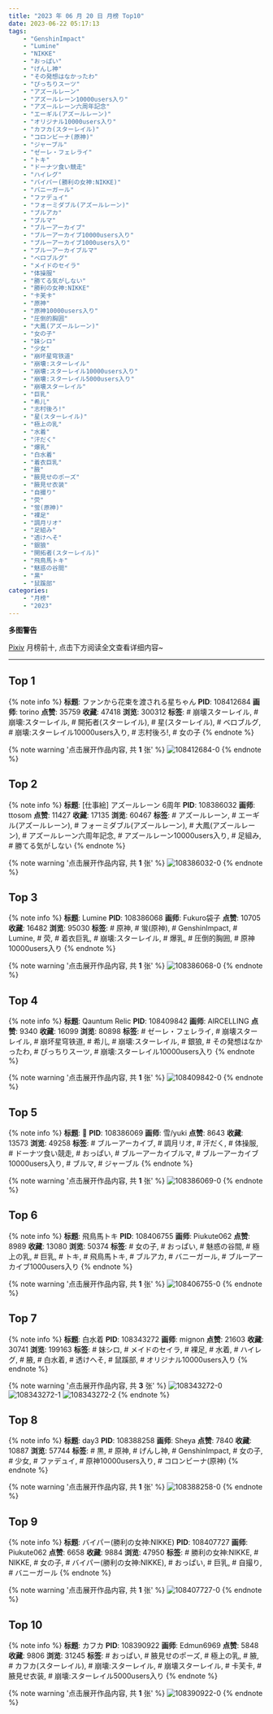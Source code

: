 ```yaml
---
title: "2023 年 06 月 20 日 月榜 Top10"
date: 2023-06-22 05:17:13
tags:
    - "GenshinImpact"
    - "Lumine"
    - "NIKKE"
    - "おっぱい"
    - "げんし神"
    - "その発想はなかったわ"
    - "ぴっちりスーツ"
    - "アズールレーン"
    - "アズールレーン10000users入り"
    - "アズールレーン六周年記念"
    - "エーギル(アズールレーン)"
    - "オリジナル10000users入り"
    - "カフカ(スターレイル)"
    - "コロンビーナ(原神)"
    - "ジャーブル"
    - "ゼーレ・フェレライ"
    - "トキ"
    - "ドーナツ食い競走"
    - "ハイレグ"
    - "バイパー(勝利の女神:NIKKE)"
    - "バニーガール"
    - "ファデュイ"
    - "フォーミダブル(アズールレーン)"
    - "ブルアカ"
    - "ブルマ"
    - "ブルーアーカイブ"
    - "ブルーアーカイブ10000users入り"
    - "ブルーアーカイブ1000users入り"
    - "ブルーアーカイブルマ"
    - "ベロブルグ"
    - "メイドのセイラ"
    - "体操服"
    - "勝てる気がしない"
    - "勝利の女神:NIKKE"
    - "卡芙卡"
    - "原神"
    - "原神10000users入り"
    - "圧倒的胸囲"
    - "大鳳(アズールレーン)"
    - "女の子"
    - "妹シロ"
    - "少女"
    - "崩坏星穹铁道"
    - "崩壊:スターレイル"
    - "崩壊:スターレイル10000users入り"
    - "崩壊:スターレイル5000users入り"
    - "崩壊スターレイル"
    - "巨乳"
    - "希儿"
    - "志村後ろ!"
    - "星(スターレイル)"
    - "極上の乳"
    - "水着"
    - "汗だく"
    - "爆乳"
    - "白水着"
    - "着衣巨乳"
    - "腋"
    - "腋見せのポーズ"
    - "腋見せ衣装"
    - "自撮り"
    - "荧"
    - "蛍(原神)"
    - "裸足"
    - "調月リオ"
    - "足組み"
    - "透けへそ"
    - "銀狼"
    - "開拓者(スターレイル)"
    - "飛鳥馬トキ"
    - "魅惑の谷間"
    - "黒"
    - "鼠蹊部"
categories:
    - "月榜"
    - "2023"
---
```


<i class="fa fa-triangle-exclamation"></i>**多图警告**<i class="fa fa-triangle-exclamation"></i>

[Pixiv](https://www.pixiv.net/) 月榜前十, 点击下方阅读全文查看详细内容~

<!-- more -->

---

## Top 1

{% note info %}
**标题**: ファンから花束を渡される星ちゃん
**PID**: 108412684 **画师**: torino
**点赞**: 35759 **收藏**: 47418 **浏览**: 300312
**标签**: # 崩壊スターレイル, # 崩壊:スターレイル, # 開拓者(スターレイル), # 星(スターレイル), # ベロブルグ, # 崩壊:スターレイル10000users入り, # 志村後ろ!, # 女の子
{% endnote %}

{% note warning '点击展开作品内容, 共 **1** 张' %}
![108412684-0](https://i.pixiv.re/img-original/img/2023/05/25/00/00/38/108412684_p0.jpg)
{% endnote %}

## Top 2

{% note info %}
**标题**: [仕事絵] アズールレーン 6周年
**PID**: 108386032 **画师**: ttosom
**点赞**: 11427 **收藏**: 17135 **浏览**: 60467
**标签**: # アズールレーン, # エーギル(アズールレーン), # フォーミダブル(アズールレーン), # 大鳳(アズールレーン), # アズールレーン六周年記念, # アズールレーン10000users入り, # 足組み, # 勝てる気がしない
{% endnote %}

{% note warning '点击展开作品内容, 共 **1** 张' %}
![108386032-0](https://i.pixiv.re/img-original/img/2023/05/24/00/00/35/108386032_p0.jpg)
{% endnote %}

## Top 3

{% note info %}
**标题**: Lumine
**PID**: 108386068 **画师**: Fukuro袋子
**点赞**: 10705 **收藏**: 16482 **浏览**: 95030
**标签**: # 原神, # 蛍(原神), # GenshinImpact, # Lumine, # 荧, # 着衣巨乳, # 崩壊:スターレイル, # 爆乳, # 圧倒的胸囲, # 原神10000users入り
{% endnote %}

{% note warning '点击展开作品内容, 共 **1** 张' %}
![108386068-0](https://i.pixiv.re/img-original/img/2023/05/25/23/50/38/108386068_p0.jpg)
{% endnote %}

## Top 4

{% note info %}
**标题**: Qauntum Relic
**PID**: 108409842 **画师**: AIRCELLING
**点赞**: 9340 **收藏**: 16099 **浏览**: 80898
**标签**: # ゼーレ・フェレライ, # 崩壊スターレイル, # 崩坏星穹铁道, # 希儿, # 崩壊:スターレイル, # 銀狼, # その発想はなかったわ, # ぴっちりスーツ, # 崩壊:スターレイル10000users入り
{% endnote %}

{% note warning '点击展开作品内容, 共 **1** 张' %}
![108409842-0](https://i.pixiv.re/img-original/img/2023/05/24/22/37/35/108409842_p0.png)
{% endnote %}

## Top 5

{% note info %}
**标题**: 🍩
**PID**: 108386069 **画师**: 雪/yuki
**点赞**: 8643 **收藏**: 13573 **浏览**: 49258
**标签**: # ブルーアーカイブ, # 調月リオ, # 汗だく, # 体操服, # ドーナツ食い競走, # おっぱい, # ブルーアーカイブルマ, # ブルーアーカイブ10000users入り, # ブルマ, # ジャーブル
{% endnote %}

{% note warning '点击展开作品内容, 共 **1** 张' %}
![108386069-0](https://i.pixiv.re/img-original/img/2023/05/24/00/00/46/108386069_p0.jpg)
{% endnote %}

## Top 6

{% note info %}
**标题**: 飛鳥馬トキ
**PID**: 108406755 **画师**: Piukute062
**点赞**: 8989 **收藏**: 13080 **浏览**: 50374
**标签**: # 女の子, # おっぱい, # 魅惑の谷間, # 極上の乳, # 巨乳, # トキ, # 飛鳥馬トキ, # ブルアカ, # バニーガール, # ブルーアーカイブ1000users入り
{% endnote %}

{% note warning '点击展开作品内容, 共 **1** 张' %}
![108406755-0](https://i.pixiv.re/img-original/img/2023/05/24/21/00/01/108406755_p0.jpg)
{% endnote %}

## Top 7

{% note info %}
**标题**: 白水着
**PID**: 108343272 **画师**: mignon
**点赞**: 21603 **收藏**: 30741 **浏览**: 199163
**标签**: # 妹シロ, # メイドのセイラ, # 裸足, # 水着, # ハイレグ, # 腋, # 白水着, # 透けへそ, # 鼠蹊部, # オリジナル10000users入り
{% endnote %}

{% note warning '点击展开作品内容, 共 **3** 张' %}
![108343272-0](https://i.pixiv.re/img-original/img/2023/05/22/12/40/57/108343272_p0.jpg)
![108343272-1](https://i.pixiv.re/img-original/img/2023/05/22/12/40/57/108343272_p1.jpg)
![108343272-2](https://i.pixiv.re/img-original/img/2023/05/22/12/40/57/108343272_p2.jpg)
{% endnote %}

## Top 8

{% note info %}
**标题**: day3
**PID**: 108388258 **画师**: Sheya
**点赞**: 7840 **收藏**: 10887 **浏览**: 57744
**标签**: # 黒, # 原神, # げんし神, # GenshinImpact, # 女の子, # 少女, # ファデュイ, # 原神10000users入り, # コロンビーナ(原神)
{% endnote %}

{% note warning '点击展开作品内容, 共 **1** 张' %}
![108388258-0](https://i.pixiv.re/img-original/img/2023/05/24/01/11/56/108388258_p0.jpg)
{% endnote %}

## Top 9

{% note info %}
**标题**: バイパー(勝利の女神:NIKKE)
**PID**: 108407727 **画师**: Piukute062
**点赞**: 6658 **收藏**: 9884 **浏览**: 47950
**标签**: # 勝利の女神:NIKKE, # NIKKE, # 女の子, # バイパー(勝利の女神:NIKKE), # おっぱい, # 巨乳, # 自撮り, # バニーガール
{% endnote %}

{% note warning '点击展开作品内容, 共 **1** 张' %}
![108407727-0](https://i.pixiv.re/img-original/img/2023/05/24/21/30/01/108407727_p0.jpg)
{% endnote %}

## Top 10

{% note info %}
**标题**: カフカ
**PID**: 108390922 **画师**: Edmun6969
**点赞**: 5848 **收藏**: 9806 **浏览**: 31245
**标签**: # おっぱい, # 腋見せのポーズ, # 極上の乳, # 腋, # カフカ(スターレイル), # 崩壊:スターレイル, # 崩壊スターレイル, # 卡芙卡, # 腋見せ衣装, # 崩壊:スターレイル5000users入り
{% endnote %}

{% note warning '点击展开作品内容, 共 **1** 张' %}
![108390922-0](https://i.pixiv.re/img-original/img/2023/05/24/04/13/31/108390922_p0.png)
{% endnote %}
